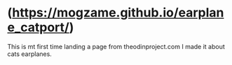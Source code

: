 # (https://mogzame.github.io/earplane_catport/)
This is mt first time landing a page from theodinproject.com
I made it about cats earplanes.
